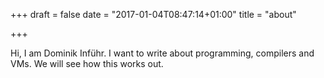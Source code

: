 +++
draft = false
date = "2017-01-04T08:47:14+01:00"
title = "about"

+++

Hi, I am Dominik Inführ.
I want to write about programming, compilers and VMs.
We will see how this works out.
